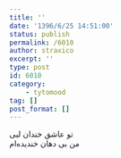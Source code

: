 ```yaml
---
title: ''
date: '1396/6/25 14:51:00'
status: publish
permalink: /6010
author: straxico
excerpt: ''
type: post
id: 6010
category:
    - tytomood
tag: []
post_format: []
---
```

‏تو عاشق خندان لبی  
من بی دهان خندیده‌ام